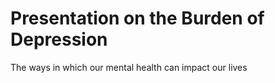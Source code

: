 # Presentation on the Burden of Depression
The ways in which our mental health can impact our lives


